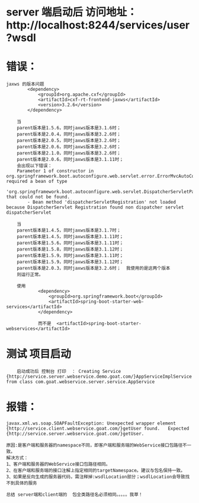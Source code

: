# server 端启动后 访问地址： http://localhost:8244/services/user?wsdl

# 错误：

    jaxws 的版本问题
            <dependency>
                <groupId>org.apache.cxf</groupId>
                <artifactId>cxf-rt-frontend-jaxws</artifactId>
                <version>3.2.6</version>
            </dependency>
            
        当 
        parent版本是1.5.6，同时jaxws版本是3.1.6时；
        parent版本是2.0.4，同时jaxws版本是3.2.6时；
        parent版本是2.0.5，同时jaxws版本是3.2.6时；
        parent版本是2.0.6，同时jaxws版本是3.2.6时；
        parent版本是2.1.0，同时jaxws版本是3.2.6时；
        parent版本是2.0.6，同时jaxws版本是3.1.11时；
        会出现以下错误：
        Parameter 1 of constructor in org.springframework.boot.autoconfigure.web.servlet.error.ErrorMvcAutoConfiguration required a bean of type 
        'org.springframework.boot.autoconfigure.web.servlet.DispatcherServletPath' that could not be found.
            - Bean method 'dispatcherServletRegistration' not loaded because DispatcherServlet Registration found non dispatcher servlet dispatcherServlet

        当
        parent版本是1.4.5，同时jaxws版本是3.1.7时；
        parent版本是1.4.5，同时jaxws版本是3.1.11时；
        parent版本是1.5.6，同时jaxws版本是3.1.11时；
        parent版本是1.5.8，同时jaxws版本是3.1.12时；
        parent版本是1.5.9，同时jaxws版本是3.1.11时；
        parent版本是1.5.9，同时jaxws版本是3.1.12时；
        parent版本是2.0.3，同时jaxws版本是3.2.6时；  我使用的是这两个版本 
        则运行正常。

        使用 
                <dependency>
                    <groupId>org.springframework.boot</groupId>
                    <artifactId>spring-boot-starter-web-services</artifactId>
                </dependency>
                
                而不是  <artifactId>spring-boot-starter-webservices</artifactId> 
                
                
                
# 测试  项目启动 
        启动成功后 控制台 打印  ： Creating Service {http://service.server.webservice.demo.goat.com/}AppServiceImplService from class com.goat.webservice.server.service.AppService
        
        
# 报错：
    javax.xml.ws.soap.SOAPFaultException: Unexpected wrapper element {http://service.client.webservice.goat.com/}getUser found.   Expected {http://service.server.webservice.goat.com/}getUser.
    
    原因:是客户端和服务器的namespace不同，即客户端和服务端的WebService接口包路径不一致。
    解决方式：
    1、客户端和服务器的WebService接口包路径相同。
    2、在客户端和服务端的接口注解上指定相同的targetNamespace。建议与包名保持一致。
    3、如果是反向生成的服务器代码，需注释掉:wsdlLocation部分；wsdlLocation会导致找不到具体的服务
    
    总结 server端和client端的  包全类路径名必须相同。。。。。我草！